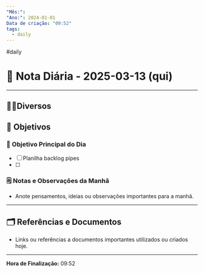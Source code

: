 ```yaml
---
"Mês:": 
"Ano:": 2024-01-01
Data de criação: "09:52"
tags:
  - daily
---
```

#daily
# 📅 Nota Diária - 2025-03-13 (qui)
---
## 🤝🏻Diversos

## 🌄 Objetivos
### 🎯 Objetivo Principal do Dia
- [ ] Planilha backlog pipes
- [ ] 

### 🗒️ Notas e Observações da Manhã
- Anote pensamentos, ideias ou observações importantes para a manhã.
---
## 🗂️ Referências e Documentos
- Links ou referências a documentos importantes utilizados ou criados hoje.

---

**Hora de Finalização:** 09:52
